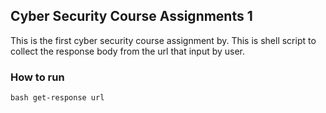 ## Cyber Security Course Assignments 1
This is the first cyber security course assignment by. This is shell script to collect the response body from the url that input by user.

### How to run

```console
bash get-response url
```
